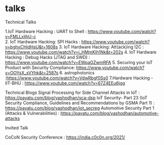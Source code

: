 # talks


Technical Talks

1.IoT Hardware Hacking : UART to Shell  :  https://www.youtube.com/watch?v=FMLLxljhU-c  
2. IoT Hardware Hacking: SPI Hacks : https://www.youtube.com/watch?v=bghxCHidHsU&t=1608s 
3. IoT Hardware Hacking: Att(ack)ing I2C : https://www.youtube.com/watch?v=i_HMmKIh1Nk&t=202s 
4. IoT Hardware Hacking : Debug Hacks (JTAG and SWD) : https://www.youtube.com/watch?v=EWpaGZwmRFA 
5. Securing your IoT Product with Security Compliance: https://www.youtube.com/watch?v=OOYsX_sVYhk&t=2587s 
6. astrophotonics :https://www.youtube.com/watch?v=VdwRbgf0Ss0 
7.Hardware Hacking - IIT-BHU : https://www.youtube.com/watch?v=67Z4EEu6jgg 


Technical Blogs
Signal Processing for Side Channel Attacks in IoT  :  https://payatu.com/blog/yashodhan/sca-dsp 
IoT Security- Part 23 (IoT Security Compliance, Guidelines and Recommendations by GSMA Part 1) : https://payatu.com/blog/yashodhan/iot_secreg 
Automotive Security Part 1 (Attacks & Vulnerabilities) : https://payatu.com/blog/yashodhan/automotive-attacks 

Invited Talk

CoCoN Security Conference : https://india.c0c0n.org/2021/
